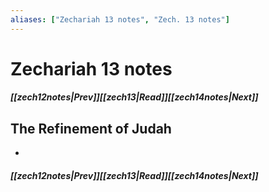 ```yaml
---
aliases: ["Zechariah 13 notes", "Zech. 13 notes"]
---
```

# Zechariah 13 notes
##### <span class=arrow-left></span>[[zech12notes|Prev]]<span class=navigation-separator></span>[[zech13|Read]]<span class=navigation-separator></span>[[zech14notes|Next]]<span class=arrow-right></span>
## The Refinement of Judah
- 
##### <span class=arrow-left></span>[[zech12notes|Prev]]<span class=navigation-separator></span>[[zech13|Read]]<span class=navigation-separator></span>[[zech14notes|Next]]<span class=arrow-right></span>